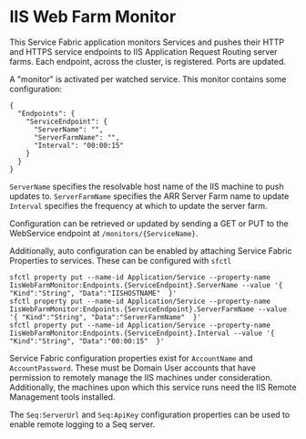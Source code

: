 # IIS Web Farm Monitor
This Service Fabric application monitors Services and pushes their HTTP and HTTPS service endpoints to IIS Application Request Routing server farms.
Each endpoint, across the cluster, is registered. Ports are updated.

A "monitor" is activated per watched service. This monitor contains some configuration:

```
{
  "Endpoints": {
    "ServiceEndpoint": {
      "ServerName": "",
      "ServerFarmName": "",
      "Interval": "00:00:15"
    }
  }
}
```

`ServerName` specifies the resolvable host name of the IIS machine to push updates to.
`ServerFarmName` specifies the ARR Server Farm name to update
`Interval` specifies the frequency at which to update the server farm.

Configuration can be retrieved or updated by sending a GET or PUT to the WebService endpoint at `/monitors/{ServiceName}`.

Additionally, auto configuration can be enabled by attaching Service Fabric Properties to services. These can be configured with `sfctl`

```
sfctl property put --name-id Application/Service --property-name IisWebFarmMonitor:Endpoints.{ServiceEndpoint}.ServerName --value '{ "Kind":"String", "Data":"IISHOSTNAME"  }'
sfctl property put --name-id Application/Service --property-name IisWebFarmMonitor:Endpoints.{ServiceEndpoint}.ServerFarmName --value '{ "Kind":"String", "Data":"ServerFarmName"  }'
sfctl property put --name-id Application/Service --property-name IisWebFarmMonitor:Endpoints.{ServiceEndpoint}.Interval --value '{ "Kind":"String", "Data":"00:00:15"  }'
```

Service Fabric configuration properties exist for `AccountName` and `AccountPassword`. These must be Domain User accounts that have permission to remotely manage the IIS machines under consideration. Additionally, the machines upon which this service runs need the IIS Remote Management tools installed.

The `Seq:ServerUrl` and `Seq:ApiKey` configuration properties can be used to enable remote logging to a Seq server.
